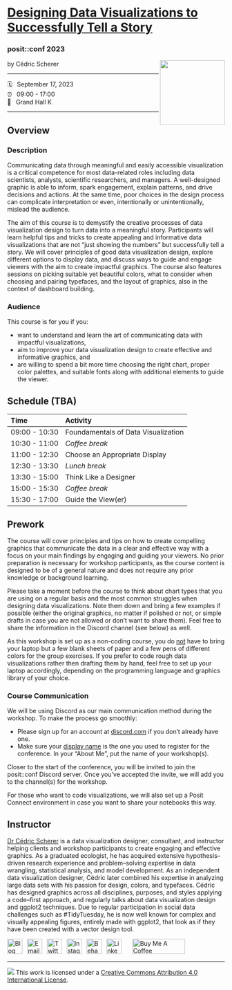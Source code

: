 # [Designing Data Visualizations to Successfully Tell a Story](https://posit-conf-2023.github.io/dataviz-storytelling/)

### posit::conf 2023

by Cédric Scherer[<img src="https://raw.githubusercontent.com/posit-conf-2023/dataviz-ggplot2/main/images/logo.png" align="right" width="150">](https://posit-conf-2023.github.io/dataviz-ggplot2/)

-----

:spiral_calendar: &ensp;September 17, 2023  
:alarm_clock:     &ensp;09:00 - 17:00  
:hotel:           &ensp;Grand Hall K

-----

## Overview

### Description

Communicating data through meaningful and easily accessible visualization is a critical competence for most data-related roles including data scientists, analysts, scientific researchers, and managers. A well-designed graphic is able to inform, spark engagement, explain patterns, and drive decisions and actions. At the same time, poor choices in the design process can complicate interpretation or even, intentionally or unintentionally, mislead the audience.

The aim of this course is to demystify the creative processes of data visualization design to turn data into a meaningful story. Participants will learn helpful tips and tricks to create appealing and informative data visualizations that are not “just showing the numbers” but successfully tell a story. We will cover principles of good data visualization design, explore different options to display data, and discuss ways to guide and engage viewers with the aim to create impactful graphics. The course also features sessions on picking suitable yet beautiful colors, what to consider when choosing and pairing typefaces, and the layout of graphics, also in the context of dashboard building.

### Audience

This course is for you if you:

* want to understand and learn the art of communicating data with impactful visualizations,
* aim to improve your data visualization design to create effective and informative graphics, and
* are willing to spend a bit more time choosing the right chart, proper color palettes, and suitable fonts along with additional elements to guide the viewer.


## Schedule (TBA)

| Time          | Activity                            |
| :------------ | :---------------------------------- |
| 09:00 - 10:30 | Foundamentals of Data Visualization |
| 10:30 - 11:00 | *Coffee break*                      |
| 11:00 - 12:30 | Choose an Appropriate Display       |
| 12:30 - 13:30 | *Lunch break*                       |
| 13:30 - 15:00 | Think Like a Designer               |
| 15:00 - 15:30 | *Coffee break*                      |
| 15:30 - 17:00 | Guide the View(er)                  |


## Prework

The course will cover principles and tips on how to create compelling graphics that communicate the data in a clear and effective way with a focus on your main findings by engaging and guiding your viewers. No prior preparation is necessary for workshop participants, as the course content is designed to be of a general nature and does not require any prior knowledge or background learning. 

Please take a moment before the course to think about chart types that you are using on a regular basis and the most common struggles when designing data visualizations. Note them down and bring a few examples if possible (either the original graphics, no matter if polished or not, or simple drafts in case you are not allowed or don’t want to share them). Feel free to share the information in the Discord channel (see below) as well.

As this workshop is set up as a non-coding course, you do <u>not</u> have to bring your laptop but a few blank sheets of paper and a few pens of different colors for the group exercises. If you prefer to code rough data visualizations rather then drafting them by hand, feel free to set up your laptop accordingly, depending on the programming language and graphics library of your choice. 

### Course Communication

We will be using Discord as our main communication method during the workshop. To make the process go smoothly:
* Please sign up for an account at [discord.com](https://discord.com) if you don’t already have one.
* Make sure your [display name](https://support.discord.com/hc/en-us/articles/12620128861463-New-Usernames-Display-Names#h_01GXPQABMYGEHGPRJJXJMPHF5C) is the one you used to register for the conference.
In your “About Me”, put the name of your workshop(s).

Closer to the start of the conference, you will be invited to join the posit::conf Discord server. Once you’ve accepted the invite, we will add you to the channel(s) for the workshop. 


For those who want to code visualizations, we will also set up a Posit Connect environment in case you want to share your notebooks this way. 


## Instructor

[Dr Cédric Scherer](https://cedricscherer.com) is a data visualization designer, consultant, and instructor helping clients and workshop participants to create engaging and effective graphics. As a graduated ecologist, he has acquired extensive hypothesis–driven research experience and problem–solving expertise in data wrangling, statistical analysis, and model development. As an independent data visualization designer, Cédric later combined his expertise in analyzing large data sets with his passion for design, colors, and typefaces. Cédric has designed graphics across all disciplines, purposes, and styles applying a code–first approach, and regularly talks about data visualization design and ggplot2 techniques. Due to regular participation in social data challenges such as #TidyTuesday, he is now well known for complex and visually appealing figures, entirely made with ggplot2, that look as if they have been created with a vector design tool.

<a href="https://www.cedricscherer.com"><img border="0" alt="Blog" src="https://assets.dryicons.com/uploads/icon/svg/4926/home.svg" width="35" height="35"></a>&ensp;
<a href="mailto:hello@cedricscherer.com"><img border="0" alt="Email" src="https://assets.dryicons.com/uploads/icon/svg/8009/02dc3a5c-6504-4347-85fb-3f510cfecc45.svg" width="35" height="35"></a>&ensp;
<a href="https://twitter.com/CedScherer"><img border="0" alt="Twitter" src="https://assets.dryicons.com/uploads/icon/svg/8385/c23f7ffc-ca8d-4246-8978-ce9f6d5bcc99.svg" width="35" height="35"></a>&ensp;
<a href="https://www.instagram.com/cedscherer/"><img border="0" alt="Instagram" src="https://assets.dryicons.com/uploads/icon/svg/8330/62263227-bb78-4b42-a9a9-e222e0cc7b97.svg" width="35" height="35"></a>&ensp;
<a href="https://www.behance.net/cedscherer"><img border="0" alt="Behance" src="https://assets.dryicons.com/uploads/icon/svg/8264/04073ce3-5b98-4f32-88d3-82b2ef828066.svg" width="35" height="35"></a>&ensp;
<a href="https://www.linkedin.com/in/cedscherer/"><img border="0" alt="LinkedIn" src="https://assets.dryicons.com/uploads/icon/svg/8337/a347cd89-1662-4421-be90-58e5e8004eae.svg" width="35" height="35"></a>&ensp;&emsp;
<a href="https://www.buymeacoffee.com/z3tt" target="_blank"><img src="https://www.buymeacoffee.com/assets/img/guidelines/download-assets-sm-1.svg" alt="Buy Me A Coffee" style="height: 35px !important;width: 122px !important;" ></a>

-----

![](https://i.creativecommons.org/l/by/4.0/88x31.png) This work is
licensed under a [Creative Commons Attribution 4.0 International
License](https://creativecommons.org/licenses/by/4.0/).
